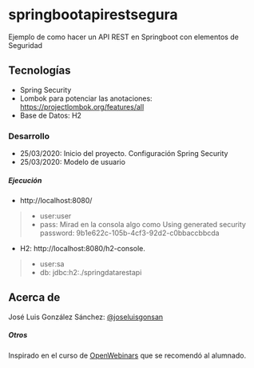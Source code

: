# springbootapirestsegura
Ejemplo de como hacer un API REST en Springboot con elementos de Seguridad

## Tecnologías
* Spring Security
* Lombok para potenciar las anotaciones: https://projectlombok.org/features/all
* Base de Datos: H2



### Desarrollo
* 25/03/2020: Inicio del proyecto. Configuración Spring Security
* 25/03/2020: Modelo de usuario


##### Ejecución
* http://localhost:8080/
> * user:user
> * pass: Mirad en la consola algo como Using generated security password: 9b1e622c-105b-4cf3-92d2-c0bbaccbbcda

* H2: http://localhost:8080/h2-console. 
> * user:sa
> * db: jdbc:h2:./springdatarestapi



## Acerca de
José Luis González Sánchez: [@joseluisgonsan](https://twitter.com/joseluisgonsan)

##### Otros
Inspirado en el curso de [OpenWebinars](https://openwebinars.net/cursos/seguridad-api-rest-spring-boot/) que se recomendó al alumnado.

